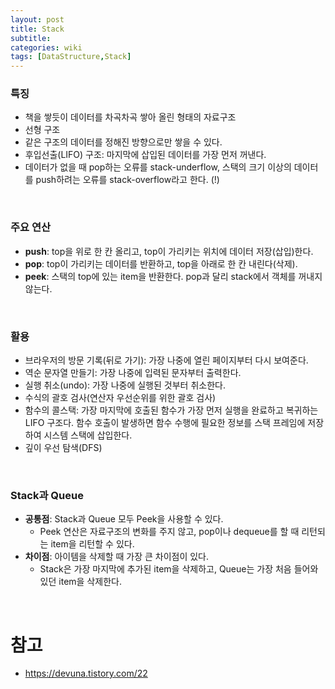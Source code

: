 ```yaml
---
layout: post
title: Stack
subtitle: 
categories: wiki
tags: [DataStructure,Stack]
---
```

### 특징
* 책을 쌓듯이 데이터를 차곡차곡 쌓아 올린 형태의 자료구조
* 선형 구조
* 같은 구조의 데이터를 정해진 방향으로만 쌓을 수 있다.
* 후입선출(LIFO) 구조: 마지막에 삽입된 데이터를 가장 먼저 꺼낸다.
* 데이터가 없을 때 pop하는 오류를 stack-underflow, 스택의 크기 이상의 데이터를 push하려는 오류를 stack-overflow라고 한다. (!)   
<br>
   
### 주요 연산
* **push**: top을 위로 한 칸 올리고, top이 가리키는 위치에 데이터 저장(삽입)한다.
* **pop**: top이 가리키는 데이터를 반환하고, top을 아래로 한 칸 내린다(삭제).
* **peek**: 스택의 top에 있는 item을 반환한다. pop과 달리 stack에서 객체를 꺼내지 않는다.   
<br>
   
### 활용
* 브라우저의 방문 기록(뒤로 가기): 가장 나중에 열린 페이지부터 다시 보여준다.
* 역순 문자열 만들기: 가장 나중에 입력된 문자부터 출력한다.
* 실행 취소(undo): 가장 나중에 실행된 것부터 취소한다.
* 수식의 괄호 검사(연산자 우선순위를 위한 괄호 검사)
* 함수의 콜스택: 가장 마지막에 호출된 함수가 가장 먼저 실행을 완료하고 복귀하는 LIFO 구조다. 함수 호출이 발생하면 함수 수행에 필요한 정보를 스택 프레임에 저장하여 시스템 스택에 삽입한다.
* 깊이 우선 탐색(DFS)   
<br>
   
### Stack과 Queue
* **공통점**: Stack과 Queue 모두 Peek을 사용할 수 있다.
	* Peek 연산은 자료구조의 변화를 주지 않고, pop이나 dequeue를 할 때 리턴되는 item을 리턴할 수 있다.
* **차이점**: 아이템을 삭제할 때 가장 큰 차이점이 있다.
	* Stack은 가장 마지막에 추가된 item을 삭제하고, Queue는 가장 처음 들어와 있던 item을 삭제한다.   
<br/>

# 참고
* https://devuna.tistory.com/22